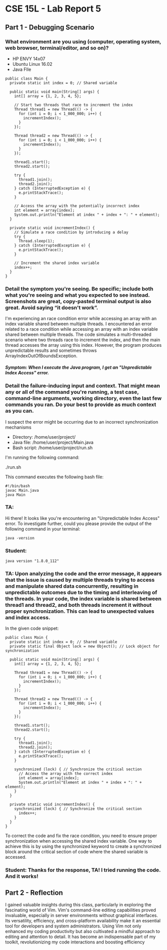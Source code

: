 # CSE 15L - Lab Report 5

## Part 1 - Debugging Scenario
### What environment are you using (computer, operating system, web browser, terminal/editor, and so on)?

- HP ENVY 14x07
- Ubuntu Linux 16.02
- Java FIle

```
public class Main {
  private static int index = 0; // Shared variable

  public static void main(String[] args) {
    int[] array = {1, 2, 3, 4, 5};
    
    // Start two threads that race to increment the index
    Thread thread1 = new Thread(() -> {
      for (int i = 0; i < 1_000_000; i++) {
        incrementIndex();
      }
    });
    
    Thread thread2 = new Thread(() -> {
      for (int i = 0; i < 1_000_000; i++) {
        incrementIndex();
      }
    });
    
    thread1.start();
    thread2.start();
    
    try {
      thread1.join();
      thread2.join();
    } catch (InterruptedException e) {
      e.printStackTrace();
    }
    
    // Access the array with the potentially incorrect index
    int element = array[index];
    System.out.println("Element at index " + index + ": " + element);
  }
  
  private static void incrementIndex() {
    // Simulate a race condition by introducing a delay
    try {
      Thread.sleep(1);
    } catch (InterruptedException e) {
      e.printStackTrace();
    }
    
    // Increment the shared index variable
    index++;
  }
}
 ```

### Detail the symptom you're seeing. Be specific; include both what you're seeing and what you expected to see instead. Screenshots are great, copy-pasted terminal output is also great. Avoid saying “it doesn't work”.

I'm experiencing an race condition error while accessing an array with an index variable shared between multiple threads.
I encountered an error related to a race condition while accessing an array with an index variable shared between multiple threads. The code simulates a multi-threaded scenario where two threads race to increment the index, and then the main thread accesses the array using this index. However, the program produces unpredictable results and sometimes throws ArrayIndexOutOfBoundsException.

##### Symptom: When I execute the Java program, I get an "Unpredictable Index Access" error.

### Detail the failure-inducing input and context. That might mean any or all of the command you're running, a test case, command-line arguments, working directory, even the last few commands you ran. Do your best to provide as much context as you can.

I suspect the error might be occurring due to an incorrect synchronization mechanisms 

- Directory: /home/user/project/
- Java file: /home/user/project/Main.java
- Bash script: /home/user/project/run.sh

I'm running the following command:

./run.sh

This command executes the following bash file:

```
#!/bin/bash 
javac Main.java 
java Main
```
### TA: 

Hi there! It looks like you're encountering an "Unpredictable Index Access" error. To investigate further, could you please provide the output of the following command in your terminal:
```
java -version
```
### Student: 

```
java version "1.8.0_112"
```

### TA: Upon analyzing the code and the error message, it appears that the issue is caused by multiple threads trying to access and manipulate shared data concurrently, resulting in unpredictable outcomes due to the timing and interleaving of the threads. In your code, the index variable is shared between thread1 and thread2, and both threads increment it without proper synchronization. This can lead to unexpected values and index access.

In the given code snippet:
```
public class Main {
  private static int index = 0; // Shared variable
  private static final Object lock = new Object(); // Lock object for synchronization

  public static void main(String[] args) {
    int[] array = {1, 2, 3, 4, 5};

    Thread thread1 = new Thread(() -> {
      for (int i = 0; i < 1_000_000; i++) {
        incrementIndex();
      }
    });

    Thread thread2 = new Thread(() -> {
      for (int i = 0; i < 1_000_000; i++) {
        incrementIndex();
      }
    });

    thread1.start();
    thread2.start();

    try {
      thread1.join();
      thread2.join();
    } catch (InterruptedException e) {
      e.printStackTrace();
    }

    synchronized (lock) { // Synchronize the critical section
      // Access the array with the correct index
      int element = array[index];
      System.out.println("Element at index " + index + ": " + element);
    }
  }

  private static void incrementIndex() {
    synchronized (lock) { // Synchronize the critical section
      index++;
    }
  }
}
```
To correct the code and fix the race condition, you need to ensure proper synchronization when accessing the shared index variable. One way to achieve this is by using the synchronized keyword to create a synchronized block around the critical section of code where the shared variable is accessed.


### Student: Thanks for the response, TA! I tried running the code. And it works!


## Part 2 - Reflection

I gained valuable insights during this class, particularly in exploring the fascinating world of Vim. Vim's command-line editing capabilities proved invaluable, especially in server environments without graphical interfaces. Its versatility, efficiency, and cross-platform availability make it an essential tool for developers and system administrators. Using Vim not only enhanced my coding productivity but also cultivated a mindful approach to editing and attention to detail. It has become an indispensable part of my toolkit, revolutionizing my code interactions and boosting efficiency
